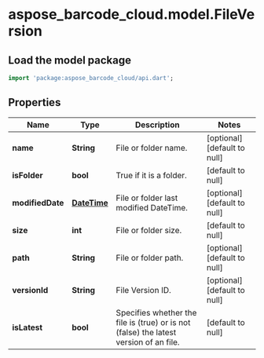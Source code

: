 # aspose_barcode_cloud.model.FileVersion

## Load the model package
```dart
import 'package:aspose_barcode_cloud/api.dart';
```

## Properties
Name | Type | Description | Notes
---- | ---- | ----------- | -----
**name** | **String** | File or folder name. | [optional] [default to null]
**isFolder** | **bool** | True if it is a folder. | [default to null]
**modifiedDate** | [**DateTime**](DateTime.md) | File or folder last modified DateTime. | [optional] [default to null]
**size** | **int** | File or folder size. | [default to null]
**path** | **String** | File or folder path. | [optional] [default to null]
**versionId** | **String** | File Version ID. | [optional] [default to null]
**isLatest** | **bool** | Specifies whether the file is (true) or is not (false) the latest version of an file. | [default to null]


